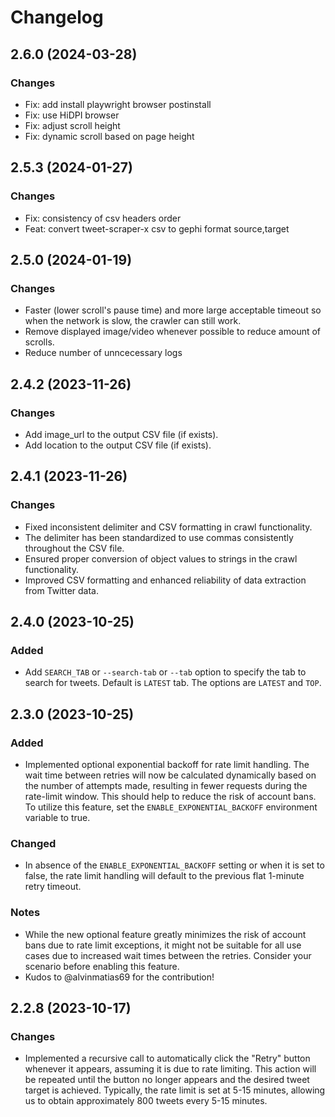 # Changelog

## 2.6.0 (2024-03-28)

### Changes

- Fix: add install playwright browser postinstall
- Fix: use HiDPI browser
- Fix: adjust scroll height
- Fix: dynamic scroll based on page height

## 2.5.3 (2024-01-27)

### Changes

- Fix: consistency of csv headers order
- Feat: convert tweet-scraper-x csv to gephi format source,target

## 2.5.0 (2024-01-19)

### Changes

- Faster (lower scroll's pause time) and more large acceptable timeout so when the network is slow, the crawler can still work.
- Remove displayed image/video whenever possible to reduce amount of scrolls.
- Reduce number of unncecessary logs

## 2.4.2 (2023-11-26)

### Changes

- Add image_url to the output CSV file (if exists).
- Add location to the output CSV file (if exists).

## 2.4.1 (2023-11-26)

### Changes

- Fixed inconsistent delimiter and CSV formatting in crawl functionality.
- The delimiter has been standardized to use commas consistently throughout the CSV file.
- Ensured proper conversion of object values to strings in the crawl functionality.
- Improved CSV formatting and enhanced reliability of data extraction from Twitter data.

## 2.4.0 (2023-10-25)

### Added

- Add `SEARCH_TAB` or `--search-tab` or `--tab` option to specify the tab to search for tweets. Default is `LATEST` tab. The options are `LATEST` and `TOP`.

## 2.3.0 (2023-10-25)

### Added

- Implemented optional exponential backoff for rate limit handling. The wait time between retries will now be calculated dynamically based on the number of attempts made, resulting in fewer requests during the rate-limit window. This should help to reduce the risk of account bans. To utilize this feature, set the `ENABLE_EXPONENTIAL_BACKOFF` environment variable to true.

### Changed

- In absence of the `ENABLE_EXPONENTIAL_BACKOFF` setting or when it is set to false, the rate limit handling will default to the previous flat 1-minute retry timeout.

### Notes

- While the new optional feature greatly minimizes the risk of account bans due to rate limit exceptions, it might not be suitable for all use cases due to increased wait times between the retries. Consider your scenario before enabling this feature.
- Kudos to @alvinmatias69 for the contribution!

## 2.2.8 (2023-10-17)

### Changes

- Implemented a recursive call to automatically click the "Retry" button whenever it appears, assuming it is due to rate limiting. This action will be repeated until the button no longer appears and the desired tweet target is achieved. Typically, the rate limit is set at 5-15 minutes, allowing us to obtain approximately 800 tweets every 5-15 minutes.
